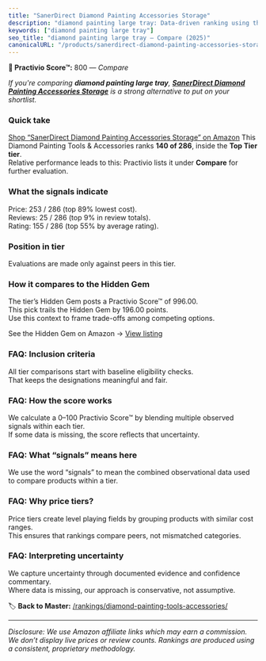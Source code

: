 ```yaml
---
title: "SanerDirect Diamond Painting Accessories Storage"
description: "diamond painting large tray: Data-driven ranking using the Practivio Score™. Positioned by quality, value, demand, findability, momentum."
keywords: ["diamond painting large tray"]
seo_title: "diamond painting large tray — Compare (2025)"
canonicalURL: "/products/sanerdirect-diamond-painting-accessories-storage-B093BZ9LXQ/"
---
```


**🛒 Practivio Score™:** 800 — _Compare_


*If you're comparing **diamond painting large tray**, **[SanerDirect Diamond Painting Accessories Storage](https://www.amazon.com/dp/B093BZ9LXQ?tag=practivio-20)** is a strong alternative to put on your shortlist.*
### Quick take
[Shop “SanerDirect Diamond Painting Accessories Storage” on Amazon](https://www.amazon.com/dp/B093BZ9LXQ?tag=practivio-20)
This Diamond Painting Tools & Accessories ranks **140 of 286**, inside the **Top Tier tier**.  
Relative performance leads to this: Practivio lists it under **Compare** for further evaluation.

### What the signals indicate
Price: 253 / 286 (top 89% lowest cost).  
Reviews: 25 / 286 (top 9% in review totals).  
Rating: 155 / 286 (top 55% by average rating).  

### Position in tier
Evaluations are made only against peers in this tier.

### How it compares to the Hidden Gem
The tier’s Hidden Gem posts a Practivio Score™ of 996.00.  
This pick trails the Hidden Gem by 196.00 points.  
Use this context to frame trade-offs among competing options.  

See the Hidden Gem on Amazon → [View listing](https://www.amazon.com/dp/B09CKQY6GN?tag=practivio-20)

### FAQ: Inclusion criteria
All tier comparisons start with baseline eligibility checks.  
That keeps the designations meaningful and fair.

### FAQ: How the score works
We calculate a 0–100 Practivio Score™ by blending multiple observed signals within each tier.  
If some data is missing, the score reflects that uncertainty.

### FAQ: What “signals” means here
We use the word “signals” to mean the combined observational data used to compare products within a tier.

### FAQ: Why price tiers?
Price tiers create level playing fields by grouping products with similar cost ranges.  
This ensures that rankings compare peers, not mismatched categories.

### FAQ: Interpreting uncertainty
We capture uncertainty through documented evidence and confidence commentary.  
Where data is missing, our approach is conservative, not assumptive.

<!-- Missing template for Compare/CompareWithinPriceClass -->


🏷️ **Back to Master:** [/rankings/diamond-painting-tools-accessories/](/rankings/diamond-painting-tools-accessories/)

---
_Disclosure: We use Amazon affiliate links which may earn a commission. We don’t display live prices or review counts. Rankings are produced using a consistent, proprietary methodology._
